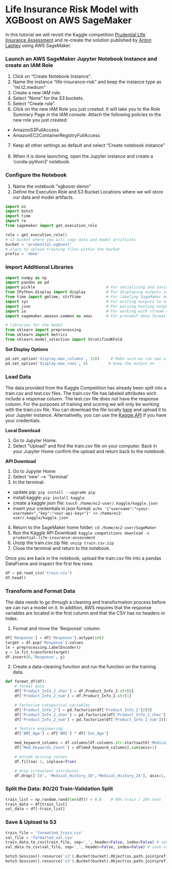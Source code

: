 
# Life Insurance Risk Model with XGBoost on AWS SageMaker
In this tutorial we will revisit the Kaggle competition [Prudential LIfe Insurance Assessment](https://www.kaggle.com/c/prudential-life-insurance-assessment) and re-create  the solution published by [Anton Laptiev](https://github.com/AntonUBC/Prudential-Life-Insurance-Assessment) using AWS SageMaker. 

### Launch an AWS SageMaker Jupyter Notebook Instance and create an IAM Role
1. Click on “Create Notebook Instance”.
2. Name the instance “life-insurance-risk” and keep the instance type as “ml.t2.medium”
3. Create a new IAM role.
4. Select “None” for the S3 buckets.
5. Select “Create role”.
6. Click on the new IAM Role you just created. It will take you to the Role Summary Page in the IAM console. Attach the following policies to the new role you just created:
 - AmazonS3FullAccess
 - AmazonEC2ContainerRegistryFullAccess
7. Keep all other settings as default and select “Create notebook instance” .
8. When it is done launching, open the Jupyter instance and create a ‘conda-python3’ notebook.

### Configure the Notebook
1. Name the notebook “xgboost-demo”
2. Define the Execution Role and S3 Bucket Locations where we will store our data and model artifacts.
```python
import os
import boto3
import time
import re
from sagemaker import get_execution_role

role = get_execution_role()
# s3 bucket where you will copy data and model artificats
bucket = 'prudential-xgboost' 
# place to upload training files within the bucket
prefix = 'demo'  
```
### Import Additional Libraries
```python
import numpy as np
import pandas as pd
import pickle                               # For serializing and saving the model
from IPython.display import display         # For displaying outputs in the notebook
from time import gmtime, strftime           # For labeling SageMaker models, endpoints, etc.
import sys                                  # For writing outputs to notebook
import json                                 # For parsing hosting output
import io                                   # For working with stream data
import sagemaker.amazon.common as smac      # For protobuf data format

# libraries for the model
from sklearn import preprocessing           
from sklearn import metrics 
from sklearn.model_selection import StratifiedKFold    
```
__Set Display Options__
```python
pd.set_option('display.max_columns', 128)     # Make sure we can see all of the columns
pd.set_option('display.max_rows', 6)         # Keep the output on
```

### Load Data
The data provided from the Kaggle Competition has already been split into a train.csv and test.csv files. The train.csv file has labeled attributes wich include a response column. The test.csv file does not have the response column. For the purposes of training and scoring we will only be working with the train.csv file. You can download the file locally [here](https://www.kaggle.com/c/prudential-life-insurance-assessment/data) and upload it to your Jupyter instance. Alternativelly, you can use the [Kaggle API](https://www.kaggle.com/docs/api) if you have your credentials. 

__Local Download__
1. Go to Jupyter Home.
2. Select "Upload" and find the train.csv file on your computer. Back in your Jupyter Home confirm the upload and return back to the notebook. 

__API Download__
1. Go to Jupyter Home
2. Select 'new' --> 'Terminal'
3. In the terminal:
  - update pip: `pip install --upgrade pip`
  - install kaggle: `pip install kaggle`
  - create a kaggle json file: `touch /home/ec2-user/.kaggle/kaggle.json`
  - insert your credentials in json format: `echo '{"username":"<your-username>","key":"<our-api-key>"}' >> /home/ec2-user/.kaggle/kaggle.json`
 4. Return to the SageMaker home folder: `cd /home/ec2-user/SageMaker`
 5. Run the Kaggle API Download: `kaggle competitions download -c prudential-life-insurance-assessment` 
 6. Unzip the train.csv.zip file: `unzip train.csv.zip`
 7. Close the terminal and return to the notebook. 
 
 Once you are back in the notebook, upload the train.csv file into a pandas DataFrame and inspect the first few rows.
 ```python
 df = pd.read_csv('train.csv')
 df.head()
 ```
 
 ### Transform and Format Data
 The data needs to go through a cleaning and transformation process before we can run a model on it. In addition, AWS requires that the response variables are located in the first column and that the CSV has no headers or index. 
 1. Format and move the 'Response' column:
 ```python
 df['Response'] = df['Response'].astype(int)
target = df.pop('Response').values
le = preprocessing.LabelEncoder()
y = le.fit_transform(target)
df.insert(0,'Response', y)
```
2. Create a data-cleaning function and run the function on the training data. 
```python
def format_df(df):
    # format data
    df['Product_Info_2_char'] = df.Product_Info_2.str[0]
    df['Product_Info_2_num'] = df.Product_Info_2.str[1]

    # factorize categorical variables
    df['Product_Info_2'] = pd.factorize(df['Product_Info_2'])[0]
    df['Product_Info_2_char'] = pd.factorize(df['Product_Info_2_char'])[0]
    df['Product_Info_2_num'] = pd.factorize(df['Product_Info_2_num'])[0]

    # feature engineering
    df['BMI_Age'] = df['BMI'] * df['Ins_Age']

    med_keyword_columns = df.columns[df.columns.str.startswith('Medical_Keyword_')]
    df['Med_Keywords_Count'] = df[med_keyword_columns].sum(axis=1)

    # encode missing values
    df.fillna(-1, inplace=True)

    # drop irrevelent attributes
    df.drop(['Id', 'Medical_History_10','Medical_History_24'], axis=1, inplace=True)
```
 ### Split the Data: 80/20 Train-Validation Split
```python
train_list = np.random.rand(len(df)) < 0.8    # 80% train / 20% test
train_data = df[train_list]
val_data = df[~train_list]
```
### Save & Upload to S3
```python
train_file = 'formatted_train.csv'
val_file = 'formatted_val.csv'
train_data.to_csv(train_file, sep=',', header=False, index=False) # save training data 
val_data.to_csv(val_file, sep=',', header=False, index=False) # save validation data

boto3.Session().resource('s3').Bucket(bucket).Object(os.path.join(prefix, 'train/', train_file)).upload_file(train_file)
boto3.Session().resource('s3').Bucket(bucket).Object(os.path.join(prefix, 'val/', val_file)).upload_file(val_file)
```


 
    





